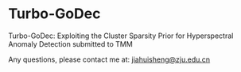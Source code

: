 # Turbo-GoDec
Turbo-GoDec: Exploiting the Cluster Sparsity Prior for Hyperspectral Anomaly Detection
submitted to TMM


Any questions, please contact me at: jiahuisheng@zju.edu.cn
